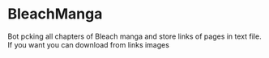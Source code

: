 # BleachManga
Bot pcking all chapters of Bleach manga and store links of pages in text file.
If you want you can download from links images
